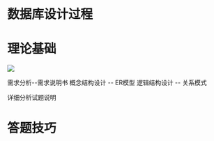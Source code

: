 

# 数据库设计过程

# 理论基础
![](Pasted%20image%2020230514203919.png)

需求分析--需求说明书
概念结构设计 -- ER模型
逻辑结构设计 -- 关系模式

详细分析试题说明


# 答题技巧